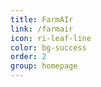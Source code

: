 ```yaml
---
title: FarmAIr
link: /farmair
icon: ri-leaf-line
color: bg-success
order: 2
group: homepage
---
```

